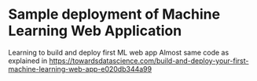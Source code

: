 # Sample deployment of Machine Learning Web Application
Learning to build and deploy first ML web app
Almost same code as explained in https://towardsdatascience.com/build-and-deploy-your-first-machine-learning-web-app-e020db344a99
